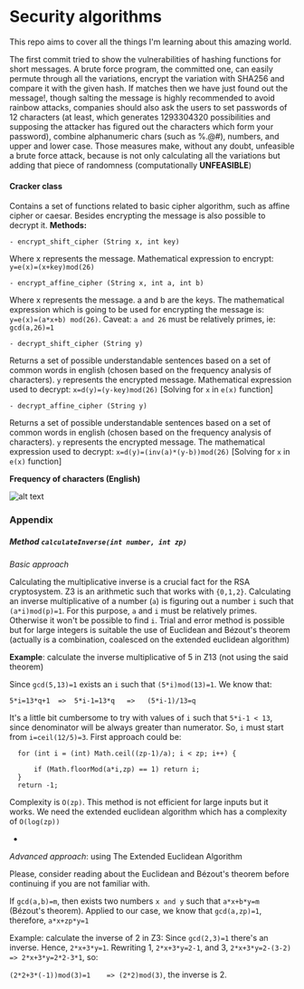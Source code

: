 # Security algorithms

This repo aims to cover all the things I'm learning about this amazing world.

 The first commit tried to show the vulnerabilities of hashing functions for short messages. A brute force program, the committed one,  can easily
 permute through all the variations, encrypt the variation with SHA256 and compare it with the given hash. If matches 
 then we have just found out the message!, though salting the message is highly recommended to avoid rainbow attacks, companies should also ask
 the users to set passwords of 12 characters (at least, which generates 1293304320 possibilities and 
 supposing the attacker has figured out the characters which form your password),
  combine alphanumeric chars (such as %.@#), numbers, 
 and upper and lower case. Those measures make, without any doubt, unfeasible a brute force attack, because is not only
 calculating all the variations but adding that piece of randomness (computationally **UNFEASIBLE**)
 
#### Cracker class
Contains a set of functions related to basic cipher algorithm, such as affine cipher or caesar. Besides encrypting the message
 is also possible to decrypt it. **Methods:**
 
    - encrypt_shift_cipher (String x, int key)
 Where x represents the message. Mathematical expression to encrypt: ``y=e(x)=(x+key)mod(26)``
 
    - encrypt_affine_cipher (String x, int a, int b)
 Where x represents the message. a and b are the keys. The mathematical expression which is going to be used
 for encrypting the message is: ``y=e(x)=(a*x+b) mod(26)``. Caveat: ``a and 26`` must be relatively primes, ie: ``gcd(a,26)=1``
 
    - decrypt_shift_cipher (String y)
 Returns a set of possible understandable sentences based on a set of common words in english 
 (chosen based on the frequency analysis of characters). ```y``` represents the encrypted message. Mathematical expression 
 used to decrypt: ``x=d(y)=(y-key)mod(26)`` [Solving for ``x`` in ``e(x)`` function]
 
    - decrypt_affine_cipher (String y)
  Returns a set of possible understandable sentences based on a set of common words in english 
  (chosen based on the frequency analysis of characters). ```y``` represents the encrypted message. The mathematical
  expression used to decrypt: ``x=d(y)=(inv(a)*(y-b))mod(26)`` [Solving for ``x`` in ``e(x)`` function]
  
  **Frequency of characters (English)**
  
  ![alt text](https://upload.wikimedia.org/wikipedia/commons/d/d5/English_letter_frequency_%28alphabetic%29.svg)
  
  
  ### Appendix
  
  ##### Method ``calculateInverse(int number, int zp) ``
  *Basic approach*
  
  Calculating the multiplicative inverse is a crucial fact for the RSA cryptosystem. Z3 is an arithmetic such that works
  with ``{0,1,2}``. Calculating an inverse multiplicative of a number (``a``) is figuring out a number ``i`` 
  such that ``(a*i)mod(p)=1``. For this purpose, ``a`` and ``i`` must be relatively primes. Otherwise it won't be possible to 
  find ``i``. Trial and error method is possible but for large integers is suitable the use of Euclidean and Bézout's theorem
   (actually is a combination, coalesced on the extended euclidean algorithm)
  
  **Example**: calculate the inverse multiplicative of 5 in Z13 (not using the said theorem)
  
  Since ``gcd(5,13)=1`` exists an ``i`` such that ``(5*i)mod(13)=1``. We know that:
  
  ``5*i=13*q+1  =>  5*i-1=13*q   =>   (5*i-1)/13=q``
  
  It's a little bit cumbersome to try with values of ``i`` such that ``5*i-1 < 13``, since denominator will be always greater than numerator.
  So, ``i`` must start from ``i=ceil(12/5)=3``. First approach could be:
  
  
      for (int i = (int) Math.ceil((zp-1)/a); i < zp; i++) {
    
          if (Math.floorMod(a*i,zp) == 1) return i;
      }
      return -1;
      
  Complexity is ``O(zp)``. This method is not efficient for large inputs but it works. We need the extended euclidean algorithm which has a complexity
  of ``O(log(zp))``
  
  -

 *Advanced approach*: using The Extended Euclidean Algorithm
 
 Please, consider reading about the Euclidean and Bézout's theorem before continuing if you are not familiar with.
 
 If ``gcd(a,b)=m``, then exists two numbers ``x and y`` such that ``a*x+b*y=m`` (Bézout's theorem). Applied to our 
 case, we know that ``gcd(a,zp)=1``, therefore, ``a*x+zp*y=1``
 
 Example: calculate the inverse of 2 in Z3: Since ``gcd(2,3)=1`` there's an inverse. Hence, ``2*x+3*y=1``. Rewriting 1,
 ``2*x+3*y=2-1``, and 3, ``2*x+3*y=2-(3-2) => 2*x+3*y=2*2-3*1``, so:
 
 ``(2*2+3*(-1))mod(3)=1    => (2*2)mod(3)``, the inverse is 2.
 
 
 
 
 
 
  
  
  
  
  
  
  